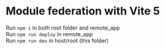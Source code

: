 # Module federation with Vite 5

Run `npm i` in both root folder and remote_app\
Run `npm run deploy` in remote_app\
Run `npm run dev` in host/root (this folder)
